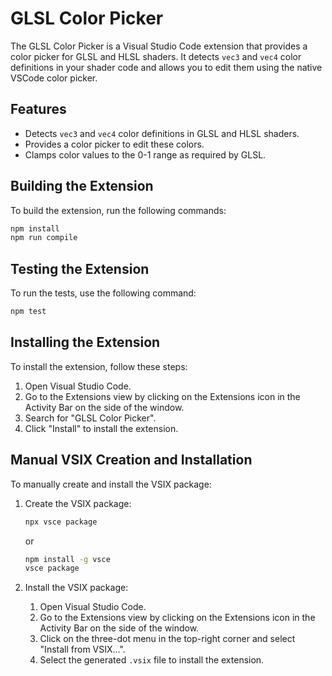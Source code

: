 # GLSL Color Picker

The GLSL Color Picker is a Visual Studio Code extension that provides a color picker for GLSL and HLSL shaders. It detects `vec3` and `vec4` color definitions in your shader code and allows you to edit them using the native VSCode color picker.

## Features

- Detects `vec3` and `vec4` color definitions in GLSL and HLSL shaders.
- Provides a color picker to edit these colors.
- Clamps color values to the 0-1 range as required by GLSL.

## Building the Extension

To build the extension, run the following commands:

```sh
npm install
npm run compile
```

## Testing the Extension

To run the tests, use the following command:

```sh
npm test
```

## Installing the Extension

To install the extension, follow these steps:

1. Open Visual Studio Code.
2. Go to the Extensions view by clicking on the Extensions icon in the Activity Bar on the side of the window.
3. Search for "GLSL Color Picker".
4. Click "Install" to install the extension.

## Manual VSIX Creation and Installation

To manually create and install the VSIX package:

1. Create the VSIX package:

    ```sh
    npx vsce package
    ```

    or

    ```sh
    npm install -g vsce
    vsce package
    ```

2. Install the VSIX package:
    1. Open Visual Studio Code.
    2. Go to the Extensions view by clicking on the Extensions icon in the Activity Bar on the side of the window.
    3. Click on the three-dot menu in the top-right corner and select "Install from VSIX...".
    4. Select the generated `.vsix` file to install the extension.
